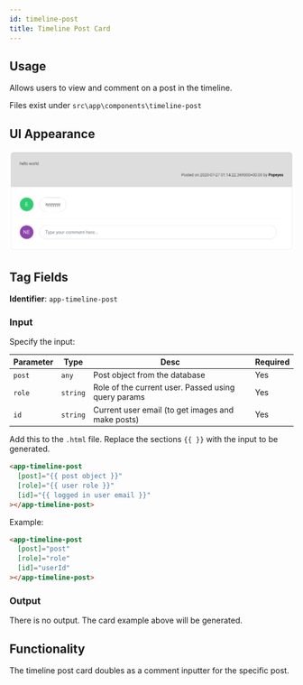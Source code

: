```yaml
---
id: timeline-post
title: Timeline Post Card
---
```


## Usage

Allows users to view and comment on a post in the timeline.

Files exist under `src\app\components\timeline-post`

## UI Appearance

![alt text](../../static/img/examples/timeline-post-card.PNG "Timeline Post Card")

## Tag Fields

**Identifier**: `app-timeline-post`

### Input

Specify the input:

| Parameter | Type     | Desc                                                | Required |
| --------- | -------- | --------------------------------------------------- | -------- |
| `post`    | `any`    | Post object from the database                       | Yes      |
| `role`    | `string` | Role of the current user. Passed using query params | Yes      |
| `id`      | `string` | Current user email (to get images and make posts)   | Yes      |

Add this to the `.html` file. Replace the sections `{{ }}` with the input to be generated.

```html
<app-timeline-post
  [post]="{{ post object }}"
  [role]="{{ user role }}"
  [id]="{{ logged in user email }}"
></app-timeline-post>
```

Example:

```html
<app-timeline-post
  [post]="post"
  [role]="role"
  [id]="userId"
></app-timeline-post>
```

### Output

There is no output. The card example above will be generated.

## Functionality

The timeline post card doubles as a comment inputter for the specific post.
